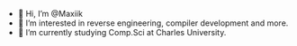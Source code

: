 - 👋 Hi, I’m @Maxiik
- 👀 I’m interested in reverse engineering, compiler development and more.
- 🌱 I’m currently studying Comp.Sci at Charles University.


<!---
Maxiik/Maxiik is a ✨ special ✨ repository because its `README.md` (this file) appears on your GitHub profile.
You can click the Preview link to take a look at your changes.
--->
